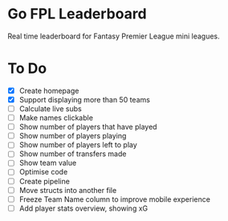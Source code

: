 # Go FPL Leaderboard
Real time leaderboard for Fantasy Premier League mini leagues.

# To Do
- [x] Create homepage
- [x] Support displaying more than 50 teams
- [ ] Calculate live subs
- [ ] Make names clickable
- [ ] Show number of players that have played
- [ ] Show number of players playing
- [ ] Show number of players left to play
- [ ] Show number of transfers made
- [ ] Show team value
- [ ] Optimise code
- [ ] Create pipeline
- [ ] Move structs into another file
- [ ] Freeze Team Name column to improve mobile experience
- [ ] Add player stats overview, showing xG
